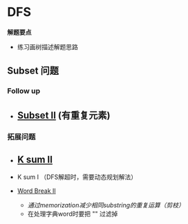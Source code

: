 # DFS

**解题要点**
- 练习画树描述解题思路

## Subset 问题



### Follow up
- [Subset II](https://leetcode.com/problems/subsets-ii/description/) (有重复元素)
  - 

### 拓展问题
- [K sum II](https://www.lintcode.com/problem/k-sum-ii/description)
  - 
- K sum I （DFS解超时，需要动态规划解法）
  
- [Word Break II](https://leetcode.com/problems/word-break-ii/description/)
  - *通过memorization减少相同substring的重复运算（剪枝）*
  - 在处理字典word时要把 "" 过滤掉
